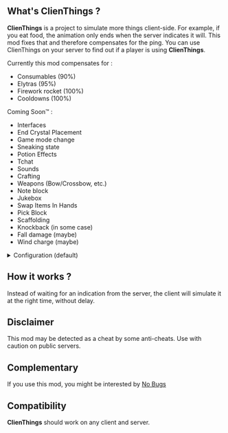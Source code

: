 ## What's ClienThings ?
**ClienThings** is a project to simulate more things client-side.
For example, if you eat food, the animation only ends when the server indicates it will.
This mod fixes that and therefore compensates for the ping.
You can use ClienThings on your server to find out if a player is using **ClienThings**.

Currently this mod compensates for :
- Consumables (90%)
- Elytras (95%)
- Firework rocket (100%)
- Cooldowns (100%)

Coming Soon™ :
- Interfaces
- End Crystal Placement
- Game mode change
- Sneaking state
- Potion Effects
- Tchat
- Sounds
- Crafting
- Weapons (Bow/Crossbow, etc.)
- Note block
- Jukebox
- Swap Items In Hands
- Pick Block
- Scaffolding
- Knockback (in some case)
- Fall damage (maybe)
- Wind charge (maybe)


<details>
<summary>Configuration (default)</summary>
  
```
#consumables: Enables or disables consumable prediction
#consumables_MaxDistance: Maximum distance (in blocks) between the client and the server for the end-of-consumption sound(s) to be ignored
#consumables_MaxTime: Maximum time (in ms) the server has to play the end-of-consumption sound(s) to be ignored
#cooldowns: Enables or disables cooldowns prediction
#debugMode: Debug mode (for developers)
#elytras: Enables or disables elytras prediction
#firework: Enables or disables firework prediction
#firework_MaxDistance: Maximum distance (in blocks) between the client and the server for the firework sound to be ignored
#firework_MaxTime: Maximum time (in ms) the server has to delete the firework
#optout: Enables or disables the opt-out

consumables=true
consumables_MaxDistance=0.3
consumables_MaxTime=3200
cooldowns=true
debugMode=false
elytras=true
firework=true
firework_MaxDistance=2.0
firework_MaxTime=3200
optout=true
```

</details>

## How it works ?
Instead of waiting for an indication from the server, the client will simulate it at the right time, without delay.

## Disclaimer
This mod may be detected as a cheat by some anti-cheats. Use with caution on public servers.

## Complementary
If you use this mod, you might be interested by [No Bugs](https://modrinth.com/project/no-bugs)

## Compatibility
**ClienThings** should work on any client and server.
